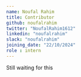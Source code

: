 ```yaml
---
name: Noufal Rahim
title: Contributor
github: noufalrahim
twitter: "NoufalRahim1612"
linkedin: "noufalrahim"
slack: "noufalrahim"
joining_date: "22/10/2024"
role : intern
---
```


Still waiting for this
